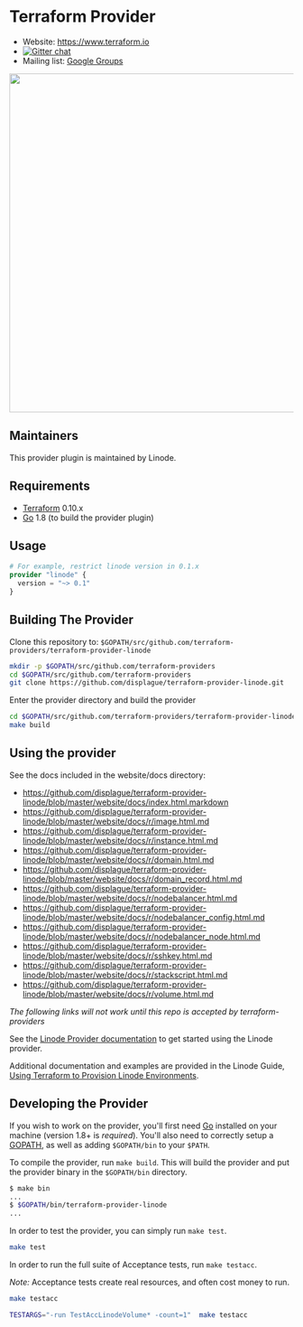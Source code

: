 Terraform Provider
==================

- Website: <https://www.terraform.io>
- [![Gitter chat](https://badges.gitter.im/hashicorp-terraform/Lobby.png)](https://gitter.im/hashicorp-terraform/Lobby)
- Mailing list: [Google Groups](http://groups.google.com/group/terraform-tool)

<img src="https://cdn.rawgit.com/hashicorp/terraform-website/master/content/source/assets/images/logo-hashicorp.svg" width="600px">

Maintainers
-----------

This provider plugin is maintained by Linode.

Requirements
------------

- [Terraform](https://www.terraform.io/downloads.html) 0.10.x
- [Go](https://golang.org/doc/install) 1.8 (to build the provider plugin)

Usage
---------------------

```tf
# For example, restrict linode version in 0.1.x
provider "linode" {
  version = "~> 0.1"
}
```

Building The Provider
---------------------

Clone this repository to: `$GOPATH/src/github.com/terraform-providers/terraform-provider-linode`

```sh
mkdir -p $GOPATH/src/github.com/terraform-providers
cd $GOPATH/src/github.com/terraform-providers
git clone https://github.com/displague/terraform-provider-linode.git
```

Enter the provider directory and build the provider

```sh
cd $GOPATH/src/github.com/terraform-providers/terraform-provider-linode
make build
```

Using the provider
----------------------

See the docs included in the website/docs directory:

- <https://github.com/displague/terraform-provider-linode/blob/master/website/docs/index.html.markdown>
- <https://github.com/displague/terraform-provider-linode/blob/master/website/docs/r/image.html.md>
- <https://github.com/displague/terraform-provider-linode/blob/master/website/docs/r/instance.html.md>
- <https://github.com/displague/terraform-provider-linode/blob/master/website/docs/r/domain.html.md>
- <https://github.com/displague/terraform-provider-linode/blob/master/website/docs/r/domain_record.html.md>
- <https://github.com/displague/terraform-provider-linode/blob/master/website/docs/r/nodebalancer.html.md>
- <https://github.com/displague/terraform-provider-linode/blob/master/website/docs/r/nodebalancer_config.html.md>
- <https://github.com/displague/terraform-provider-linode/blob/master/website/docs/r/nodebalancer_node.html.md>
- <https://github.com/displague/terraform-provider-linode/blob/master/website/docs/r/sshkey.html.md>
- <https://github.com/displague/terraform-provider-linode/blob/master/website/docs/r/stackscript.html.md>
- <https://github.com/displague/terraform-provider-linode/blob/master/website/docs/r/volume.html.md>

*The following links will not work until this repo is accepted by terraform-providers*

See the [Linode Provider documentation](https://www.terraform.io/docs/providers/linode/index.html) to get started using the Linode provider.

Additional documentation and examples are provided in the Linode Guide, [Using Terraform to Provision Linode Environments](https://linode.com/docs/platform/how-to-build-your-infrastructure-using-terraform-and-linode/).

Developing the Provider
---------------------------

If you wish to work on the provider, you'll first need [Go](http://www.golang.org) installed on your machine (version 1.8+ is *required*). You'll also need to correctly setup a [GOPATH](http://golang.org/doc/code.html#GOPATH), as well as adding `$GOPATH/bin` to your `$PATH`.

To compile the provider, run `make build`. This will build the provider and put the provider binary in the `$GOPATH/bin` directory.

```sh
$ make bin
...
$ $GOPATH/bin/terraform-provider-linode
...
```

In order to test the provider, you can simply run `make test`.

```sh
make test
```

In order to run the full suite of Acceptance tests, run `make testacc`.

*Note:* Acceptance tests create real resources, and often cost money to run.

```sh
make testacc
```

```sh
TESTARGS="-run TestAccLinodeVolume* -count=1"  make testacc
```
